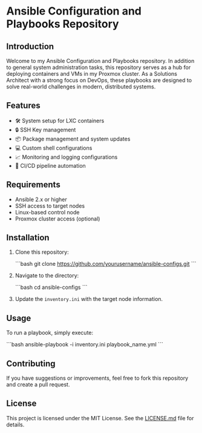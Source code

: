 # Ansible Configuration and Playbooks Repository

## Introduction

Welcome to my Ansible Configuration and Playbooks repository. In addition to general system administration tasks, this repository serves as a hub for deploying containers and VMs in my Proxmox cluster. As a Solutions Architect with a strong focus on DevOps, these playbooks are designed to solve real-world challenges in modern, distributed systems.

## Features

- 🛠 System setup for LXC containers
- 🔒 SSH Key management
- 📦 Package management and system updates
- 💻 Custom shell configurations
- 📈 Monitoring and logging configurations
- 🔄 CI/CD pipeline automation

## Requirements

- Ansible 2.x or higher
- SSH access to target nodes
- Linux-based control node
- Proxmox cluster access (optional)
  
## Installation

1. Clone this repository:

    \```bash
    git clone https://github.com/yourusername/ansible-configs.git
    \```

2. Navigate to the directory:

    \```bash
    cd ansible-configs
    \```

3. Update the `inventory.ini` with the target node information.

## Usage

To run a playbook, simply execute:

\```bash
ansible-playbook -i inventory.ini playbook_name.yml
\```

## Contributing

If you have suggestions or improvements, feel free to fork this repository and create a pull request.

## License

This project is licensed under the MIT License. See the [LICENSE.md](LICENSE.md) file for details.
